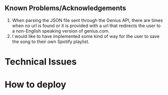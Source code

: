 ## Known Problems/Acknowledgements

1. When parsing the JSON file sent through the Genius API, there are times when no url is found or it is provided with a url that redirects the user to a non-English speaking version of genius.com.
2. I would like to have implemented some kind of way for the user to save the song to their own Spotify playlist.

# Technical Issues

# How to deploy
